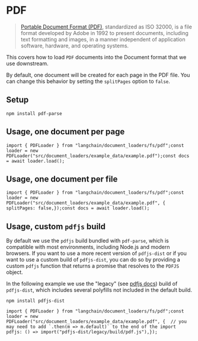 PDF
===

> [Portable Document Format (PDF)](https://en.wikipedia.org/wiki/PDF), standardized as ISO 32000, is a file format developed by Adobe in 1992 to present documents, including text formatting and images, in a manner independent of application software, hardware, and operating systems.

This covers how to load `PDF` documents into the Document format that we use downstream.

By default, one document will be created for each page in the PDF file. You can change this behavior by setting the `splitPages` option to `false`.

Setup[](#setup "Direct link to Setup")
---------------------------------------

    npm install pdf-parse

Usage, one document per page[](#usage-one-document-per-page "Direct link to Usage, one document per page")
-----------------------------------------------------------------------------------------------------------

    import { PDFLoader } from "langchain/document_loaders/fs/pdf";const loader = new PDFLoader("src/document_loaders/example_data/example.pdf");const docs = await loader.load();

Usage, one document per file[](#usage-one-document-per-file "Direct link to Usage, one document per file")
-----------------------------------------------------------------------------------------------------------

    import { PDFLoader } from "langchain/document_loaders/fs/pdf";const loader = new PDFLoader("src/document_loaders/example_data/example.pdf", {  splitPages: false,});const docs = await loader.load();

Usage, custom `pdfjs` build[](#usage-custom-pdfjs-build "Direct link to usage-custom-pdfjs-build")
---------------------------------------------------------------------------------------------------

By default we use the `pdfjs` build bundled with `pdf-parse`, which is compatible with most environments, including Node.js and modern browsers. If you want to use a more recent version of `pdfjs-dist` or if you want to use a custom build of `pdfjs-dist`, you can do so by providing a custom `pdfjs` function that returns a promise that resolves to the `PDFJS` object.

In the following example we use the "legacy" (see [pdfjs docs](https://github.com/mozilla/pdf.js/wiki/Frequently-Asked-Questions#which-browsersenvironments-are-supported)) build of `pdfjs-dist`, which includes several polyfills not included in the default build.

    npm install pdfjs-dist

    import { PDFLoader } from "langchain/document_loaders/fs/pdf";const loader = new PDFLoader("src/document_loaders/example_data/example.pdf", {  // you may need to add `.then(m => m.default)` to the end of the import  pdfjs: () => import("pdfjs-dist/legacy/build/pdf.js"),});